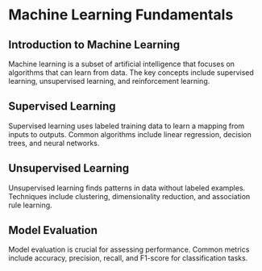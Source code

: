 
# Machine Learning Fundamentals

## Introduction to Machine Learning
Machine learning is a subset of artificial intelligence that focuses on algorithms that can learn from data. The key concepts include supervised learning, unsupervised learning, and reinforcement learning.

## Supervised Learning
Supervised learning uses labeled training data to learn a mapping from inputs to outputs. Common algorithms include linear regression, decision trees, and neural networks.

## Unsupervised Learning
Unsupervised learning finds patterns in data without labeled examples. Techniques include clustering, dimensionality reduction, and association rule learning.

## Model Evaluation
Model evaluation is crucial for assessing performance. Common metrics include accuracy, precision, recall, and F1-score for classification tasks.
